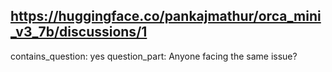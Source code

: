 ## https://huggingface.co/pankajmathur/orca_mini_v3_7b/discussions/1

contains_question: yes
question_part: Anyone facing the same issue?